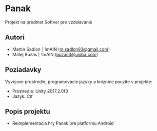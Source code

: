 # Panak

Projekt na predmet Softver pre vzdelavanie

## Autori

* Martin Sadlon | 1mAIN (m.sadlon93@gmail.com)
* Matej Buzas | 1mAIN (buzas3@uniba.com)

## Poziadavky

Vyvojove prostredie, programovacie jazyky a kniznice pouzite v projekte:

* Prostredie: Unity 2017.2.0f3
* Jazyk: C#

## Popis projektu

* Reimplementacia hry Panak pre platformu Android
